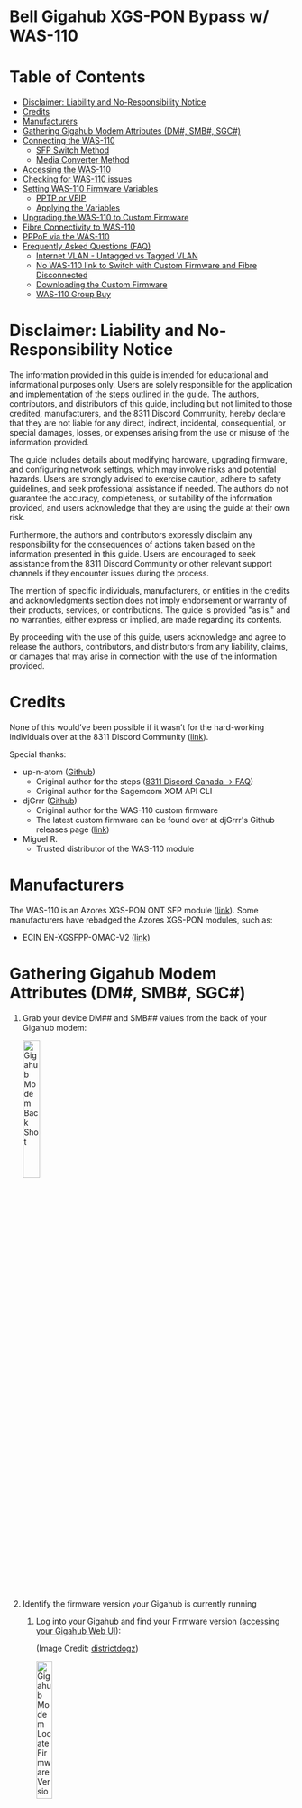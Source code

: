 # Bell Gigahub XGS-PON Bypass w/ WAS-110

<!-- Table of Contents -->

# Table of Contents

- [Disclaimer: Liability and No-Responsibility Notice](#disclaimer-liability-and-no-responsibility-notice)
- [Credits](#credits)
- [Manufacturers](#manufacturers)
- [Gathering Gigahub Modem Attributes (DM#, SMB#, SGC#)](#gathering-gigahub-modem-attributes-dm-smb-sgc)
- [Connecting the WAS-110](#connecting-the-was-110)
  - [SFP Switch Method](#sfp-switch-method)
  - [Media Converter Method](#media-converter-method)
- [Accessing the WAS-110](#accessing-the-was-110)
- [Checking for WAS-110 issues](#checking-for-was-110-issues)
- [Setting WAS-110 Firmware Variables](#setting-was-110-firmware-variables)
  - [PPTP or VEIP](#pptp-or-veip)
  - [Applying the Variables](#applying-the-variables)
- [Upgrading the WAS-110 to Custom Firmware](#upgrading-the-was-110-to-custom-firmware)
- [Fibre Connectivity to WAS-110](#fibre-connectivity-to-was-110)
- [PPPoE via the WAS-110](#pppoe-via-the-was-110)
- [Frequently Asked Questions (FAQ)](#frequently-asked-questions-faq)
  - [Internet VLAN - Untagged vs Tagged VLAN](#internet-vlan---untagged-vs-tagged-vlan)
  - [No WAS-110 link to Switch with Custom Firmware and Fibre Disconnected](#no-was-110-link-to-switch-with-custom-firmware-and-fibre-disconnected)
  - [Downloading the Custom Firmware](#downloading-the-custom-firmware)
  - [WAS-110 Group Buy](#was-110-group-buy)

# Disclaimer: Liability and No-Responsibility Notice

The information provided in this guide is intended for educational and informational purposes only. Users are solely responsible for the
application and implementation of the steps outlined in the guide. The authors, contributors, and distributors of this guide, including but not
limited to those credited, manufacturers, and the 8311 Discord Community, hereby declare that they are not liable for any direct, indirect,
incidental, consequential, or special damages, losses, or expenses arising from the use or misuse of the information provided.

The guide includes details about modifying hardware, upgrading firmware, and configuring network settings, which may involve risks and
potential hazards. Users are strongly advised to exercise caution, adhere to safety guidelines, and seek professional assistance if needed.
The authors do not guarantee the accuracy, completeness, or suitability of the information provided, and users acknowledge that they are
using the guide at their own risk.

Furthermore, the authors and contributors expressly disclaim any responsibility for the consequences of actions taken based on the
information presented in this guide. Users are encouraged to seek assistance from the 8311 Discord Community or other relevant support
channels if they encounter issues during the process.

The mention of specific individuals, manufacturers, or entities in the credits and acknowledgments section does not imply endorsement or
warranty of their products, services, or contributions. The guide is provided "as is," and no warranties, either express or implied, are made
regarding its contents.

By proceeding with the use of this guide, users acknowledge and agree to release the authors, contributors, and distributors from any
liability, claims, or damages that may arise in connection with the use of the information provided.

# Credits

None of this would’ve been possible if it wasn’t for the hard-working individuals over at the 8311 Discord Community ([link](https://discord.com/servers/8311-886329492438671420)).

Special thanks:

- up-n-atom ([Github](https://github.com/up-n-atom))
  - Original author for the steps ([8311 Discord Canada → FAQ](https://discord.com/channels/886329492438671420/1034609993451847680))
  - Original author for the Sagemcom XOM API CLI
- djGrrr ([Github](https://github.com/djGrrr))
  - Original author for the WAS-110 custom firmware
  - The latest custom firmware can be found over at djGrrr's Github releases page ([link](https://github.com/djGrrr/8311-was-110-firmware-builder/releases/latest))
- Miguel R.
  - Trusted distributor of the WAS-110 module

# Manufacturers

The WAS-110 is an Azores XGS-PON ONT SFP module ([link](https://azoresnetworks.com/product/pon-cpe-65.html)). Some manufacturers have rebadged the Azores XGS-PON modules, such
as:

- ECIN EN-XGSFPP-OMAC-V2 ([link](https://ecin.ca/custom-xgs-pon-sfp-stick-module-xgspon-ont-w-t-mac-function-mounted-on-sfp-package/))

# Gathering Gigahub Modem Attributes (DM#, SMB#, SGC#)

1. Grab your device DM## and SMB## values from the back of your Gigahub modem:

   <a href="./doc-assets/images/gigahub-modem-back-shot.png" target="_blank">
    <img src="./doc-assets/images/gigahub-modem-back-shot.png" alt="Gigahub Modem Back Shot" width="25%"/>
   </a>

2. Identify the firmware version your Gigahub is currently running

   1. Log into your Gigahub and find your Firmware version ([accessing your Gigahub Web UI](https://forum.bell.ca/t5/Internet/Questions-about-GigaHub-modem-get-version-retrieve-password-won/m-p/22480/highlight/true#M6316)):

      (Image Credit: [districtdogz](https://discord.com/channels/886329492438671420/1136785888907632914/1182059889770635385))

       <a href="./doc-assets/images/gigahub-modem-locate-firmware-version.png" target="_blank">
           <img src="./doc-assets/images/gigahub-modem-locate-firmware-version.png" alt="Gigahub Modem Locate Firmware Version" width="25%"/>
       </a>

   2. Match your firmware version to the relative SGC# in the 8311 Discord channel ([link](https://discord.com/channels/886329492438671420/1162279893388759122/1178568978071818240))
      - Known firmware versions and their corresponding SGC#:
           <table>
               <thead>
                   <tr>
                       <th>Device</th>
                       <th>Version</th>
                       <th>SGC#</th>
                   </tr>
               </thead>
               <tbody>
                   <tr>
                       <td>Home Hub 4000</td>
                       <td>1.7.2</td>
                       <td>SGC821011A</td>
                   </tr>
                   <tr>
                       <td>Home Hub 4000</td>
                       <td>1.7.8.1</td>
                       <td>SGC8210140</td>
                   </tr>
                   <tr>
                       <td>Home Hub 4000</td>
                       <td>1.7.11</td>
                       <td>SGC8210154</td>
                   </tr>
                   <tr>
                       <td>Giga Hub</td>
                       <td>1.16.3</td>
                       <td>SGC830006E</td>
                   </tr>
                   <tr>
                       <td>Giga Hub</td>
                       <td>1.16.5</td>
                       <td>SGC830007C</td>
                   </tr>
                   <tr>
                       <td>Giga Hub</td>
                       <td>1.19.5.1</td>
                       <td>SGC83000C8</td>
                   </tr>
                   <tr>
                       <td>Giga Hub</td>
                       <td>1.19.5.4</td>
                       <td>SGC83000D0</td>
                   </tr>
                   <tr>
                       <td>Giga Hub</td>
                       <td>1.19.6</td>
                       <td>SGC83000DC</td>
                   </tr>
               </tbody>
           </table>

# Connecting the WAS-110

## Directly into SFP NIC Method

Plug the WAS-110 directly into your SFP NIC (e.g. Intel X520-DA2, Mellanox ConnectX-3, etc.) and set the host IP to 192.168.11.100/24.

## SFP Switch Method

Accessing the WAS-110 via a switch is possible if you have a 10G switch ready to go.

<!-- image reference to was-110-connectivty-via-switch.png -->
<a href="./doc-assets/images/was-110-connectivty-via-switch.png" target="_blank">
    <img src="./doc-assets/images/was-110-connectivty-via-switch.png" alt="WAS-110 Connectivity via Switch" width="50%"/>
</a>

Some switches require you to have the fibre connected to establish a link. After you have the custom firmware, you can setup the WAS-110
to link without fibre connected (see [FAQ](#frequently-asked-question-faq)).

## Media Converter Method

If you don’t have a switch or the switch is not linking with your WAS-110, a media converter will work instead.

<!-- image reference to was-110-connectivty-via-media-converter.png -->
<a href="./doc-assets/images/was-110-connectivty-via-media-converter.png" target="_blank">
    <img src="./doc-assets/images/was-110-connectivty-via-media-converter.png" alt="WAS-110 Connectivity via Media Converter" width="50%"/>
</a>

# Accessing the WAS-110

1. Confirm you can access the WAS-110 by pinging it from your client device/virtual machine:

   <a href="./doc-assets/images/was-110-access-ping-confirmation.png" target="_blank">
    <img src="./doc-assets/images/was-110-access-ping-confirmation.png" alt="WAS-110 Access Ping Confirmation" width="50%"/>
   </a>

2. Go to [http://192.168.11.1](http://192.168.11.1) login with `admin` and password `QsCg@7249#5281`:

   <a href="./doc-assets/images/was-110-access-web-ui.png" target="_blank">
    <img src="./doc-assets/images/was-110-access-web-ui.png" alt="WAS-110 Access Web UI" width="50%"/>
   </a>

3. Go to the Service tab and tick the box on SSH:

   <a href="./doc-assets/images/was-110-access-web-ui-ssh.png" target="_blank">
    <img src="./doc-assets/images/was-110-access-web-ui-ssh.png" alt="WAS-110 Access Web UI SSH" width="50%"/>
   </a>

4. Start up a terminal and SSH into the WAS-110 with login `root` and password `QpZm@4246#5753`:

   - Linux
     - `ssh -oHostKeyAlgorithms=+ssh-rsa -oPubkeyAcceptedKeyTypes=+ssh-rsa root@192.168.11.1`
   - Windows 11
     - `ssh root@192.168.11.1`

   <a href="./doc-assets/images/was-110-access-ssh-windows.png" target="_blank">
    <img src="./doc-assets/images/was-110-access-ssh-windows.png" alt="WAS-110 Access Web UI SSH" width="50%"/>
   </a>

   - If you had logged into the stick and it rebooted on you, you’ll have to clear your known_hosts file otherwise you’ll get an error since the WAS-110’s SSH RSA fingerprint key changes after every reboot.

# Checking for WAS-110 issues

Check for issues on the WAS-110 by running the command below and ensuring that it returns nothing:

```shell
VOLS="kernelA bootcoreA rootfsA kernelB bootcoreB rootfsB rootfs_data ptconf" ; i=0; for VOL in $VOLS; do VOLID=$(ubinfo /dev/ubi0 -N "$VOL" 2>/dev/null | grep 'Volume ID:' | awk '{print $3}'); [ -z "$VOLID" ] && echo "Volume $VOL missing" || [ "$VOLID" -eq "$i" ] 2>/dev/null || echo "Volume $VOL misplaced (should be ID $i, not $VOLID)"; i=$((i+1)); done
```

<!-- was-110-checking-for-issues.png -->
<a href="./doc-assets/images/was-110-checking-for-issues.png" target="_blank">
    <img src="./doc-assets/images/was-110-checking-for-issues.png" alt="WAS-110 Checking for Issues" width="50%"/>
</a>

If you run into issues, seek support from the 8311 Discord community ([link](https://discord.com/channels/886329492438671420/1173846818535247904/1173846818535247904)).

# Setting WAS-110 Firmware Variables

## PPTP or VEIP

You need to know if you're on PPTP or VEIP. Check up-n-atom's guide on Discord ([link](https://discord.com/channels/886329492438671420/1162279893388759122/1178570504496496692)).

## Applying the Variables

1. Ensure no issues are coming up with the WAS-110 (see [here](#checking-for-was-110-issues))
2. Issue the following commands while SSHed into the WAS-110 (replace your DM## , SMB##, and SGC## where applicable:

   ```shell
   # mib_file
   fw_setenv mib_file
   fw_setenv mib_file

   # 8311_device_sn
   # Replace DM############# with your DM## value from the back of your modem
   fw_setenv 8311_device_sn DM#############
   fw_setenv 8311_device_sn DM#############

   # 8311_gpon_sn
   # Replace SMB######### with your SMB## value from the back of your modem
   fw_setenv 8311_gpon_sn SMB#########
   fw_setenv 8311_gpon_sn SMB#########

   # 8311_equipment_id
   # Replace 56## with the corresponding id for your modem
   #    5689 is for the Home Hub 4000
   #    5690 is for the Giga Hub
   fw_setenv 8311_equipment_id 56##
   fw_setenv 8311_equipment_id 56##

   # 8311_hw_ver
   # Replace Fast56####### with the corresponding hardware version for your modem
   #   Fast5689Bell  is for the Home Hub 4000
   #   Fast5689EBell is for the Giga Hub
   fw_setenv 8311_hw_ver Fast56#######
   fw_setenv 8311_hw_ver Fast56#######

   # 8311_reg_id_hex
   fw_setenv 8311_reg_id_hex 00
   fw_setenv 8311_reg_id_hex 00

   # 8311_sw_verA
   # Replace SGC####### with your SGC## value from the back of your modem
   fw_setenv 8311_sw_verA SGC#######
   fw_setenv 8311_sw_verA SGC#######

   # 8311_sw_verB
   # Replace SGC####### with your SGC## value from the back of your modem
   fw_setenv 8311_sw_verB SGC#######
   fw_setenv 8311_sw_verB SGC#######

   # 8311_mib_file
   # VEIP = /etc/mibs/prx300_1V.ini
   # PPTP = /etc/mibs/prx300_1U.ini
   # Check up-n-atom's guide on Discord for more info on the XOM API CLI
   fw_setenv 8311_mib_file /etc/mibs/prx300_1V.ini
   fw_setenv 8311_mib_file /etc/mibs/prx300_1V.ini

   # 8311_cp_hw_ver
   fw_setenv 8311_cp_hw_ver_sync 1
   fw_setenv 8311_cp_hw_ver_sync 1
   ```

   Note: Duplication of the commands are intentional

   Screenshot of applying the variables:
   <!-- was-110-applying-firmware-environment-variables.png -->
    <a href="./doc-assets/images/was-110-applying-firmware-environment-variables.png" target="_blank">
         <img src="./doc-assets/images/was-110-applying-firmware-environment-variables.png" alt="WAS-110 Applying Firmware Environment Variables" width="50%"/>
    </a>

# Upgrading the WAS-110 to Custom Firmware

1. Ensure no issues are coming up with the WAS-110 (see [here](#checking-for-was-110-issues))
2. Download the latest firmware from djGrrr's Github releases page ([link](https://github.com/djGrrr/8311-was-110-firmware-builder/releases/latest))
3. Extract `local-upgrade.img` from the archive file you just downloaded
4. On the WAS-110’s WEB UI:

   - Upgrade to the custom firmware (note: you have to do this twice):

     - Select `browse` and select the `local-upgrade.img` file
     - Select Upgrade
     - Module will reboot

     <!-- was-110-firmware-upgrade-webui.png -->
        <a href="./doc-assets/images/was-110-firmware-upgrade-webui.png" target="_blank">
            <img src="./doc-assets/images/was-110-firmware-upgrade-webui.png" alt="WAS-110 Firmware Upgrade Web UI" width="50%"/>
        </a>

   - After the module comes back up, ensure there are no issues (see [here](#checking-for-was-110-issues))
   - Add the failsafe file to the module to ensure we can recover it if something goes wrong:

     ```shell
     touch /ptconf/.failsafe
     ```

   - Repeat the firmware upgrade from the previous step (yes, you must do this twice)
   - After the module comes back up a second time, ensure there are no issues (see [here](#checking-for-was-110-issues))

5. Leave the WAS-110 plugged in and ensure it stays up for 5 minutes without rebooting, you can spam pings to 192.168.11.1 to see if the
   device stays up.
6. If all is good, you can remove the failsafe and reboot the stick:

   ```shell
   rm -f /ptconf/.failsafe
   reboot
   ```

# Fibre Connectivity to WAS-110

1. Plug the fibre into your WAS-110
2. In the WAS-110’s Web UI at Status → PON, ensure it shows an ONU State of O5.
   - If it’s not showing O5, either:
     - Your fibre isn't connected properly
     - Your firmware variables are incorrect

<!-- was-110-fibre-connectivity-webui.png -->
<a href="./doc-assets/images/was-110-fibre-connectivity-webui.png" target="_blank">
    <img src="./doc-assets/images/was-110-fibre-connectivity-webui.png" alt="WAS-110 Fibre Connectivity Web UI" width="50%"/>
</a>

# PPPoE via the WAS-110

Using your choice of router (i.e. OPNSense, PFSense, Ubiquiti Dream Machine, etc.), setup PPPoE (b1id/password) like you normally
would’ve done with the Gigahub.

# Frequently Asked Questions (FAQ)

## Internet VLAN - Untagged vs Tagged VLAN

The custom firmware will default to untagging the Internet VLAN for PPPoE.

If you still wish to have the Internet Service VLAN tagged to 35, check the djGrrr’s docs on Github ([link](https://github.com/djGrrr/8311-was-110-firmware-builder))

## No WAS-110 link to Switch with Custom Firmware and Fibre Disconnected

The WAS-110 asserts RX_LOS which some switches (e.g. Mikrotik) monitor to establish a link. You need to disable this.

1. Re-establish connectivity from the device that you previously SSHed the WAS-110 from
2. Issue the following SSH commands to update the 8311_rx_los variable to a value of 0
   ```shell
   fw_setenv 8311_rx_los 0
   fw_setenv 8311_rx_los 0
   ```
3. Reconnect the WAS-110 into the switch, you should now get a link even with the fibre disconnected

## Downloading the Custom Firmware

The latest WAS-110 custom firmware can be obtained from djGrrr's github releases ([link](https://github.com/djGrrr/8311-was-110-firmware-builder/releases/latest)).

## WAS-110 Group Buy

If you’re interested in obtaining one through a group buy, check out the 8311 Discord Buy and Sell channel ([link](https://discord.com/channels/886329492438671420/1133904770374062130)).
